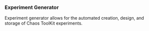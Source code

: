 ### Experiment Generator
Experiment generator allows for the automated creation, design, and storage of Chaos ToolKit experiments. 

